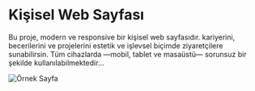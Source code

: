 # Kişisel Web Sayfası

Bu proje, modern ve responsive bir kişisel web sayfasıdır. kariyerini, becerilerini ve projelerini estetik ve işlevsel biçimde ziyaretçilere sunabilirsin.
Tüm cihazlarda —mobil, tablet ve masaüstü— sorunsuz bir şekilde kullanılabilmektedir...

![Örnek Sayfa]([resim_url_veya_yolu](https://github.com/orhancinici/kisisel_web_sayfasi/blob/main/kisisel_web_sayfasi_img_1.png))
